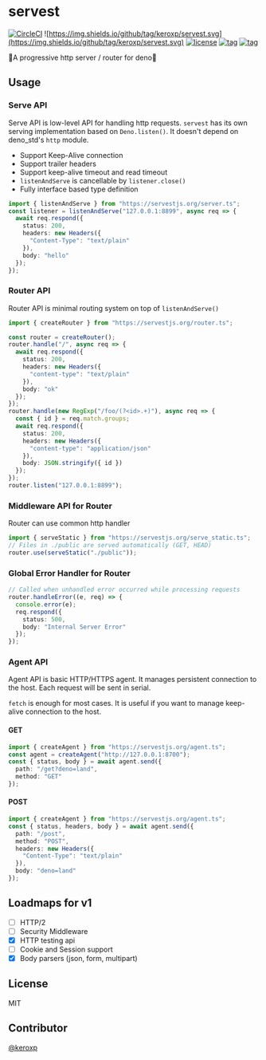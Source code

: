 # servest

[![CircleCI](https://circleci.com/gh/keroxp/servest.svg?style=svg)](https://circleci.com/gh/keroxp/servest)
![https://img.shields.io/github/tag/keroxp/servest.svg](https://img.shields.io/github/tag/keroxp/servest.svg)
[![license](https://img.shields.io/github/license/keroxp/servest.svg)](https://github.com/keroxp/servest)
[![tag](https://img.shields.io/badge/deno-v0.20.0-green.svg)](https://github.com/denoland/deno)
[![tag](https://img.shields.io/badge/deno__std-v0.20.0-green.svg)](https://github.com/denoland/deno_std)

🌾A progressive http server / router for deno🌾

## Usage

### Serve API

Serve API is low-level API for handling http requests. `servest` has its own serving implementation based on `Deno.listen()`. It doesn't depend on deno_std's `http` module.

- Support Keep-Alive connection
- Support trailer headers
- Support keep-alive timeout and read timeout
- `listenAndServe` is cancellable by `listener.close()`
- Fully interface based type definition

```ts
import { listenAndServe } from "https://servestjs.org/server.ts";
const listener = listenAndServe("127.0.0.1:8899", async req => {
  await req.respond({
    status: 200,
    headers: new Headers({
      "Content-Type": "text/plain"
    }),
    body: "hello"
  });
});
```

### Router API

Router API is minimal routing system on top of `listenAndServe()`

```ts
import { createRouter } from "https://servestjs.org/router.ts";

const router = createRouter();
router.handle("/", async req => {
  await req.respond({
    status: 200,
    headers: new Headers({
      "content-type": "text/plain"
    }),
    body: "ok"
  });
});
router.handle(new RegExp("/foo/(?<id>.+)"), async req => {
  const { id } = req.match.groups;
  await req.respond({
    status: 200,
    headers: new Headers({
      "content-type": "application/json"
    }),
    body: JSON.stringify({ id })
  });
});
router.listen("127.0.0.1:8899");
```

### Middleware API for Router

Router can use common http handler

```ts
import { serveStatic } from "https://servestjs.org/serve_static.ts";
// Files in ./public are served automatically (GET, HEAD)
router.use(serveStatic("./public"));
```

### Global Error Handler for Router

```ts
// Called when unhandled error occurred while processing requests
router.handleError((e, req) => {
  console.error(e);
  req.respond({
    status: 500,
    body: "Internal Server Error"
  });
});
```

### Agent API

Agent API is basic HTTP/HTTPS agent. It manages persistent connection to the host. Each request will be sent in serial.

`fetch` is enough for most cases. It is useful if you want to manage keep-alive connection to the host.

#### GET

```ts
import { createAgent } from "https://servestjs.org/agent.ts";
const agent = createAgent("http://127.0.0.1:8700");
const { status, body } = await agent.send({
  path: "/get?deno=land",
  method: "GET"
});
```

#### POST

```ts
import { createAgent } from "https://servestjs.org/agent.ts";
const { status, headers, body } = await agent.send({
  path: "/post",
  method: "POST",
  headers: new Headers({
    "Content-Type": "text/plain"
  }),
  body: "deno=land"
});
```

## Loadmaps for v1

- [ ] HTTP/2
- [ ] Security Middleware
- [x] HTTP testing api
- [ ] Cookie and Session support
- [x] Body parsers (json, form, multipart)

## License

MIT

## Contributor

[@keroxp](https://github.com/keroxp)
